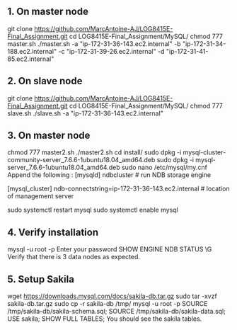 ## 1. On master node
git clone https://github.com/MarcAntoine-AJ/LOG8415E-Final_Assignment.git
cd LOG8415E-Final_Assignment/MySQL/
chmod 777 master.sh
./master.sh -a "ip-172-31-36-143.ec2.internal" -b "ip-172-31-34-188.ec2.internal" -c "ip-172-31-39-26.ec2.internal" -d "ip-172-31-41-85.ec2.internal"

## 2. On slave node
git clone https://github.com/MarcAntoine-AJ/LOG8415E-Final_Assignment.git
cd LOG8415E-Final_Assignment/MySQL/
chmod 777 slave.sh
./slave.sh -a "ip-172-31-36-143.ec2.internal"

## 3. On master node
chmod 777 master2.sh
./master2.sh
cd install/
sudo dpkg -i mysql-cluster-community-server_7.6.6-1ubuntu18.04_amd64.deb
sudo dpkg -i mysql-server_7.6.6-1ubuntu18.04_amd64.deb
sudo nano /etc/mysql/my.cnf
Append the following :
[mysqld]
ndbcluster  # run NDB storage engine

[mysql_cluster]
ndb-connectstring=ip-172-31-36-143.ec2.internal # location of management server

sudo systemctl restart mysql
sudo systemctl enable mysql

## 4. Verify installation
mysql -u root -p 
Enter your password
SHOW ENGINE NDB STATUS \G
Verify that there is 3 data nodes as expected.

## 5. Setup Sakila
wget https://downloads.mysql.com/docs/sakila-db.tar.gz 
sudo tar -xvzf sakila-db.tar.gz 
sudo cp -r sakila-db /tmp/
mysql -u root -p
SOURCE /tmp/sakila-db/sakila-schema.sql;
SOURCE /tmp/sakila-db/sakila-data.sql;
USE sakila;
SHOW FULL TABLES;
You should see the sakila tables. 
